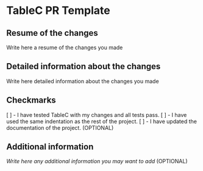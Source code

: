 # TableC PR Template

## Resume of the changes

Write here a resume of the changes you made

## Detailed information about the changes

Write here detailed information about the changes you made

## Checkmarks

[ ] - I have tested TableC with my changes and all tests pass.
[ ] - I have used the same indentation as the rest of the project.
[ ] - I have updated the documentation of the project. (OPTIONAL)

## Additional information

*Write here any additional information you may want to add* (OPTIONAL)
